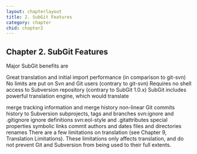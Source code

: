 ```yaml
---
layout: chapterlayout
title: 2. SubGit Features
category: chapter
chid: chapter2
---
```

## Chapter 2. SubGit Features

Major SubGit benefits are

Great translation and initial import performance (in comparison to git-svn)
No limits are put on Svn and Git users (contrary to git-svn)
Requires no shell access to Subversion repository (contrary to SubGit 1.0.x)
SubGit includes powerful translation engine, which would translate

merge tracking information and merge history
non-linear Git commits history to Subversion
subprojects, tags and branches
svn:ignore and .gitignore ignore definitions
svn:eol-style and .gitattributes special properties
symbolic links
commit authors and dates
files and directories renames
There are a few limitations on translation (see Chapter 9, Translation Limitations). These limitations only affects translation, and do not prevent Git and Subversion from being used to their full extents.